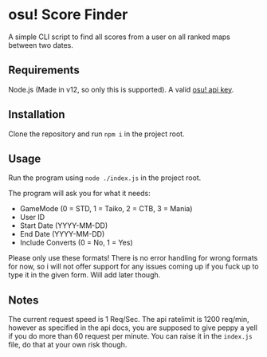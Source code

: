 # osu! Score Finder

A simple CLI script to find all scores from a user on all ranked maps between two dates.

## Requirements

Node.js (Made in v12, so only this is supported).
A valid [osu! api key](https://osu.ppy.sh/p/api).

## Installation
Clone the repository and run `npm i` in the project root.

## Usage
Run the program using `node ./index.js` in the project root.

The program will ask you for what it needs:
* GameMode (0 = STD, 1 = Taiko, 2 = CTB, 3 = Mania)
* User ID
* Start Date (YYYY-MM-DD)
* End Date (YYYY-MM-DD)
* Include Converts (0 = No, 1 = Yes)

Please only use these formats! There is no error handling for wrong formats for now, so i will not offer support for any issues coming up if you fuck up to type it in the given form. Will add later though.

## Notes

The current request speed is 1 Req/Sec. The api ratelimit is 1200 req/min, however as specified in the api docs, you are supposed to give peppy a yell if you do more than 60 request per minute. You can raise it in the `index.js` file, do that at your own risk though.
